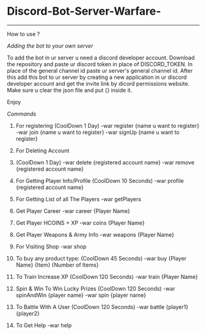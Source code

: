 # Discord-Bot-Server-Warfare-

***************************************************************************************************************************************

How to use ?

*Adding the bot to your own server*

To add the bot in ur server u need a discord developer account.
Download the repository and paste ur discord token in place of DISCORD_TOKEN.
In place of the general channel id paste ur server's general channel id.
After this add this bot to ur server by creating a new application in ur discord developer account and get the invite link by dicord permissions website.
Make sure u clear the json file and put {} inside it.

Enjoy

*Commands*

1. For registering
   (CoolDown 1 Day)
   -war register {name u want to register}
   -war join {name u want to register}
   -war signUp {name u want to register}
   
2. For Deleting Account
3. (CoolDown 1 Day)
   -war delete {registered account name}
   -war remove {registered account name}

3. For Getting Player Info/Profile
   (CoolDown 10 Seconds)
   -war profile {registered account name}

4. For Getting List of all The Players
   -war getPlayers 

5. Get Player Career
   -war career {Player Name}
   
6. Get Player HCOINS + XP
   -war coins {Player Name}
   
7. Get Player Weapons & Army Info
   -war weapons {Player Name}
   
8. For Visiting Shop
   -war shop
   
9. To buy any product type:
   (CoolDown 45 Seconds)
   -war buy {Player Name} {Item} {Number of Items}

10. To Train Increase XP
    (CoolDown 120 Seconds)
    -war train {Player Name}

11. Spin & Win To Win Lucky Prizes
    (CoolDown 120 Seconds)
    -war spinAndWin {player name}
    -war spin {player name}
    
12. To Battle With A User
    (CoolDown 120 Seconds) 
    -war battle {player1} {player2}

13. To Get Help
    -war help
    





